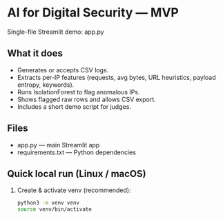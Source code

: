 # AI for Digital Security — MVP

Single-file Streamlit demo: app.py

## What it does
- Generates or accepts CSV logs.
- Extracts per-IP features (requests, avg bytes, URL heuristics, payload entropy, keywords).
- Runs IsolationForest to flag anomalous IPs.
- Shows flagged raw rows and allows CSV export.
- Includes a short demo script for judges.

## Files
- app.py  — main Streamlit app
- requirements.txt — Python dependencies

## Quick local run (Linux / macOS)
1. Create & activate venv (recommended):
   ```bash
   python3 -m venv venv
   source venv/bin/activate